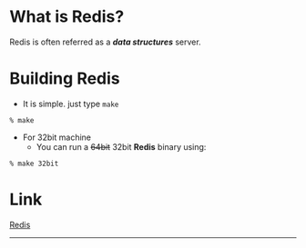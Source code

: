 # What is Redis?

Redis is often referred as a ***data structures*** server.

# Building Redis

* It is simple. just type `make`
```
% make
```

* For 32bit machine
	* You can run a ~~64bit~~ 32bit **Redis** binary using:
```
% make 32bit
```

# Link

[Redis](https://redis.io)

------
